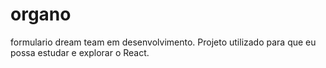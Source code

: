 # organo
 formulario dream team em desenvolvimento. Projeto utilizado para que eu possa estudar e explorar o React. 
